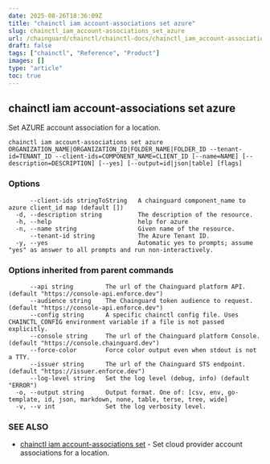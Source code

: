 ```yaml
---
date: 2025-08-26T18:36:09Z
title: "chainctl iam account-associations set azure"
slug: chainctl_iam_account-associations_set_azure
url: /chainguard/chainctl/chainctl-docs/chainctl_iam_account-associations_set_azure/
draft: false
tags: ["chainctl", "Reference", "Product"]
images: []
type: "article"
toc: true
---
```

## chainctl iam account-associations set azure

Set AZURE account association for a location.

```
chainctl iam account-associations set azure ORGANIZATION_NAME|ORGANIZATION_ID|FOLDER_NAME|FOLDER_ID --tenant-id=TENANT_ID --client-ids=COMPONENT_NAME=CLIENT_ID [--name=NAME] [--description=DESCRIPTION] [--yes] [--output=id|json|table] [flags]
```

### Options

```
      --client-ids stringToString   A chainguard component_name to azure client_id map (default [])
  -d, --description string          The description of the resource.
  -h, --help                        help for azure
  -n, --name string                 Given name of the resource.
      --tenant-id string            The Azure Tenant ID.
  -y, --yes                         Automatic yes to prompts; assume "yes" as answer to all prompts and run non-interactively.
```

### Options inherited from parent commands

```
      --api string         The url of the Chainguard platform API. (default "https://console-api.enforce.dev")
      --audience string    The Chainguard token audience to request. (default "https://console-api.enforce.dev")
      --config string      A specific chainctl config file. Uses CHAINCTL_CONFIG environment variable if a file is not passed explicitly.
      --console string     The url of the Chainguard platform Console. (default "https://console.chainguard.dev")
      --force-color        Force color output even when stdout is not a TTY.
      --issuer string      The url of the Chainguard STS endpoint. (default "https://issuer.enforce.dev")
      --log-level string   Set the log level (debug, info) (default "ERROR")
  -o, --output string      Output format. One of: [csv, env, go-template, id, json, markdown, none, table, terse, tree, wide]
  -v, --v int              Set the log verbosity level.
```

### SEE ALSO

* [chainctl iam account-associations set](/chainguard/chainctl/chainctl-docs/chainctl_iam_account-associations_set/)	 - Set cloud provider account associations for a location.

